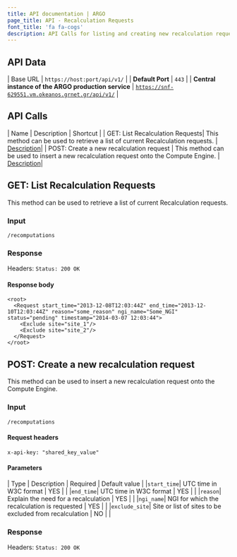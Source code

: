 ```yaml
---
title: API documentation | ARGO
page_title: API - Recalculation Requests
font_title: 'fa fa-cogs'
description: API Calls for listing and creating new recalculation requests
---
```


## API Data

| Base URL | <code>https://host:port/api/v1/</code> |
| **Default Port**         | <code>443</code>  |
| **Central instance of the ARGO production service** |  <code>https://snf-629551.vm.okeanos.grnet.gr/api/v1/</code> |

## API Calls

| Name  | Description | Shortcut |
| GET: List Recalculation Requests| This method can be used to retrieve a list of current Recalculation requests. |<a href="#1"> Description</a>|
| POST: Create a new recalculation request | This method can be used to insert a new recalculation request onto the Compute Engine. | <a href="#2"> Description</a>|

<a id='1'></a>

## GET: List Recalculation Requests

This method can be used to retrieve a list of current Recalculation requests.

### Input

    /recomputations

### Response

Headers: `Status: 200 OK`

#### Response body

    <root>
      <Request start_time="2013-12-08T12:03:44Z" end_time="2013-12-10T12:03:44Z" reason="some_reason" ngi_name="Some_NGI" status="pending" timestamp="2014-03-07 12:03:44">
        <Exclude site="site_1"/>
        <Exclude site="site_2"/>
      </Request>
    </root>

<a id='2'></a>

## POST: Create a new recalculation request

This method can be used to insert a new recalculation request onto the Compute Engine.

### Input

    /recomputations

#### Request headers

    x-api-key: "shared_key_value"

#### Parameters

| Type | Description | Required | Default value | 
|`start_time`| UTC time in W3C format | YES | |
|`end_time`| UTC time in W3C format | YES | |
|`reason`| Explain the need for a recalculation | YES | |
|`ngi_name`| NGI for which the recalculation is requested | YES | |
|`exclude_site`| Site or list of sites to be excluded from recalculation | NO | |

### Response

Headers: `Status: 200 OK`


